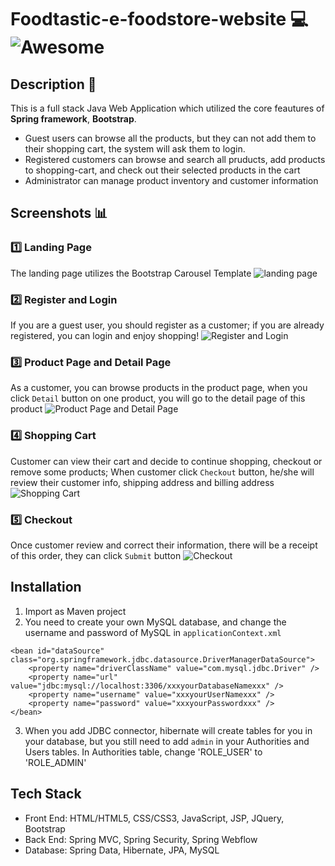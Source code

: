 # Foodtastic-e-foodstore-website :computer: ![Awesome](https://cdn.rawgit.com/sindresorhus/awesome/d7305f38d29fed78fa85652e3a63e154dd8e8829/media/badge.svg) #
## Description :book: ##
This is a full stack Java Web Application which utilized the core feautures of <b>Spring framework</b>, <b>Bootstrap</b>. 
- Guest users can browse all the products, but they can not add them to their shopping cart, the system will ask them to login.
- Registered customers can browse and search all pruducts, add products to shopping-cart, and check out their selected products in the cart
- Administrator can manage product inventory and customer information

## Screenshots :bar_chart: ##

### :one: Landing Page ###
The landing page utilizes the Bootstrap Carousel Template
![landing page](https://github.com/OliviaLiyuanWei/Foodtastic-e-foodstore-website/blob/master/img-capture/foodtastic1.JPG)
### :two: Register and Login ###
If you are a guest user, you should register as a customer; if you are already registered, you can login and enjoy shopping!
![Register and Login](https://github.com/OliviaLiyuanWei/Foodtastic-e-foodstore-website/blob/master/img-capture/foodtastic001.jpg)
### :three: Product Page and Detail Page ###
As a customer, you can browse products in the product page, when you click `Detail` button on one product, you will go to the detail page of this product
![Product Page and Detail Page](https://github.com/OliviaLiyuanWei/Foodtastic-e-foodstore-website/blob/master/img-capture/foodtastic002.jpg)
### :four: Shopping Cart ###
Customer can view their cart and decide to continue shopping, checkout or remove some products; When customer click `Checkout` button, he/she will review their customer info, shipping address and billing address
![Shopping Cart](https://github.com/OliviaLiyuanWei/Foodtastic-e-foodstore-website/blob/master/img-capture/foodtastic003.jpg)
### :five: Checkout ###
Once customer review and correct their information, there will be a receipt of this order, they can click `Submit` button
![Checkout](https://github.com/OliviaLiyuanWei/Foodtastic-e-foodstore-website/blob/master/img-capture/foodtastic004.jpg)

## Installation ##
1. Import as Maven project
2. You need to create your own MySQL database, and change the username and password of MySQL in `applicationContext.xml`
```  
<bean id="dataSource" class="org.springframework.jdbc.datasource.DriverManagerDataSource">
    <property name="driverClassName" value="com.mysql.jdbc.Driver" />
    <property name="url" value="jdbc:mysql://localhost:3306/xxxyourDatabaseNamexxx" />
    <property name="username" value="xxxyourUserNamexxx" />
    <property name="password" value="xxxyourPasswordxxx" />
</bean>
```
3. When you add JDBC connector, hibernate will create tables for you in your database, but you still need to add `admin` in your Authorities and Users tables. In Authorities table, change 'ROLE_USER' to 'ROLE_ADMIN'


## Tech Stack ##
- Front End: HTML/HTML5, CSS/CSS3, JavaScript, JSP, JQuery, Bootstrap
- Back End: Spring MVC, Spring Security, Spring Webflow
- Database: Spring Data, Hibernate, JPA, MySQL
